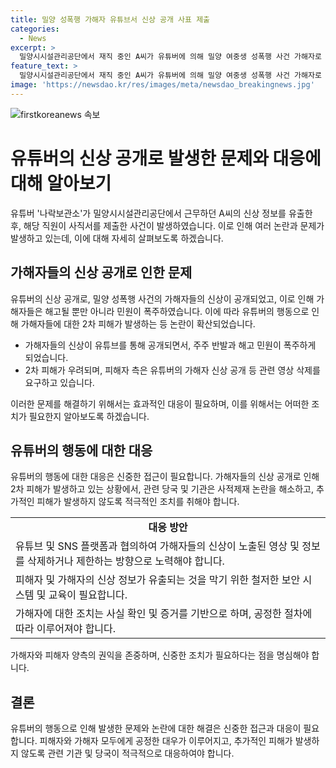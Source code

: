 ```yaml
---
title: 밀양 성폭행 가해자 유튜브서 신상 공개 사표 제출
categories:
  - News
excerpt: >
  밀양시시설관리공단에서 재직 중인 A씨가 유튜버에 의해 밀양 여중생 성폭행 사건 가해자로 지목되었다. 이후 A씨의 개인정보가 유출되어 민원이 쏟아졌고, 공단은 A씨의 신상 조회 후 사직서를 처리할 예정이라 밝혔다. 이에 따라 다른 가해자들도 유튜브를 통해 신상이 공개되며 해고되는 상황이 반복되고 있다. 고등학생들의 여중생 성폭행 사건은 유튜버들의 가해자 신상 공개로 재조명되었으며, 이에 피해자 측은 관련 영상 삭제를 호소하고 있다. (총 150자)
feature_text: >
  밀양시시설관리공단에서 재직 중인 A씨가 유튜버에 의해 밀양 여중생 성폭행 사건 가해자로 지목되었다. 이후 A씨의 개인정보가 유출되어 민원이 쏟아졌고, 공단은 A씨의 신상 조회 후 사직서를 처리할 예정이라 밝혔다. 이에 따라 다른 가해자들도 유튜브를 통해 신상이 공개되며 해고되는 상황이 반복되고 있다. 고등학생들의 여중생 성폭행 사건은 유튜버들의 가해자 신상 공개로 재조명되었으며, 이에 피해자 측은 관련 영상 삭제를 호소하고 있다. (총 150자)
image: 'https://newsdao.kr/res/images/meta/newsdao_breakingnews.jpg'
---
```


<p><img src="https://newsdao.kr/res/images/meta/newsdao_breakingnews.jpg" alt="firstkoreanews 속보" /></p>

<h1>유튜버의 신상 공개로 발생한 문제와 대응에 대해 알아보기</h1>

<p data-ke-size="size16">유튜버 '나락보관소'가 밀양시시설관리공단에서 근무하던 A씨의 신상 정보를 유출한 후, 해당 직원이 사직서를 제출한 사건이 발생하였습니다. 이로 인해 여러 논란과 문제가 발생하고 있는데, 이에 대해 자세히 살펴보도록 하겠습니다.</p>

<h2>가해자들의 신상 공개로 인한 문제</h2>

<p data-ke-size="size16">유튜버의 신상 공개로, 밀양 성폭행 사건의 가해자들의 신상이 공개되었고, 이로 인해 가해자들은 해고될 뿐만 아니라 민원이 폭주하였습니다. 이에 따라 유튜버의 행동으로 인해 가해자들에 대한 2차 피해가 발생하는 등 논란이 확산되었습니다.</p>

<ul>
    <li>가해자들의 신상이 유튜브를 통해 공개되면서, 주주 반발과 해고 민원이 폭주하게 되었습니다.</li>
    <li>2차 피해가 우려되며, 피해자 측은 유튜버의 가해자 신상 공개 등 관련 영상 삭제를 요구하고 있습니다.</li>
</ul>

<p data-ke-size="size16">이러한 문제를 해결하기 위해서는 효과적인 대응이 필요하며, 이를 위해서는 어떠한 조치가 필요한지 알아보도록 하겠습니다.</p>

<h2>유튜버의 행동에 대한 대응</h2>

<p data-ke-size="size16">유튜버의 행동에 대한 대응은 신중한 접근이 필요합니다. 가해자들의 신상 공개로 인해 2차 피해가 발생하고 있는 상황에서, 관련 당국 및 기관은 사적제재 논란을 해소하고, 추가적인 피해가 발생하지 않도록 적극적인 조치를 취해야 합니다.</p>

<table>
    <tr>
        <td style="text-align: center; height: 17px;"><b>대응 방안</b></td>
    </tr>
    <tr>
        <td style="text-align: left; height: 17px;">유튜브 및 SNS 플랫폼과 협의하여 가해자들의 신상이 노출된 영상 및 정보를 삭제하거나 제한하는 방향으로 노력해야 합니다.</td>
    </tr>
    <tr>
        <td style="text-align: left; height: 17px;">피해자 및 가해자의 신상 정보가 유출되는 것을 막기 위한 철저한 보안 시스템 및 교육이 필요합니다.</td>
    </tr>
    <tr>
        <td style="text-align: left; height: 17px;">가해자에 대한 조치는 사실 확인 및 증거를 기반으로 하며, 공정한 절차에 따라 이루어져야 합니다.</td>
    </tr>
</table>

<p data-ke-size="size16">가해자와 피해자 양측의 권익을 존중하며, 신중한 조치가 필요하다는 점을 명심해야 합니다.</p>

<h2>결론</h2>

<p data-ke-size="size16">유튜버의 행동으로 인해 발생한 문제와 논란에 대한 해결은 신중한 접근과 대응이 필요합니다. 피해자와 가해자 모두에게 공정한 대우가 이루어지고, 추가적인 피해가 발생하지 않도록 관련 기관 및 당국이 적극적으로 대응하여야 합니다.</p>

<p data-ke-size="size16">&nbsp;</p>

